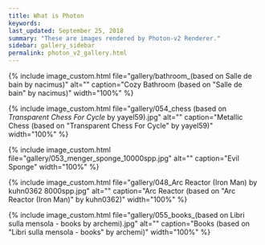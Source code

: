 ```yaml
---
title: What is Photon
keywords: 
last_updated: September 25, 2018
summary: "These are images rendered by Photon-v2 Renderer."
sidebar: gallery_sidebar
permalink: photon_v2_gallery.html
---
```


{% include image_custom.html file="gallery/bathroom_(based on Salle de bain by nacimus)" alt="" caption="Cozy Bathroom (based on \"Salle de bain\" by nacimus)" width="100%" %}

{% include image_custom.html file="gallery/054_chess (based on _Transparent Chess For Cycle_ by yayel59).jpg" alt="" caption="Metallic Chess (based on \"Transparent Chess For Cycle\" by yayel59)" width="100%" %}

{% include image_custom.html file="gallery/053_menger_sponge_10000spp.jpg" alt="" caption="Evil Sponge" width="100%" %}

{% include image_custom.html file="gallery/048_Arc Reactor (Iron Man) by kuhn0362 8000spp.jpg" alt="" caption="Arc Reactor (based on \"Arc Reactor (Iron Man)\" by kuhn0362)" width="100%" %}

{% include image_custom.html file="gallery/055_books_(based on Libri sulla mensola - books by archemi).jpg" alt="" caption="Books (based on \"Libri sulla mensola - books\" by archemi)" width="100%" %}